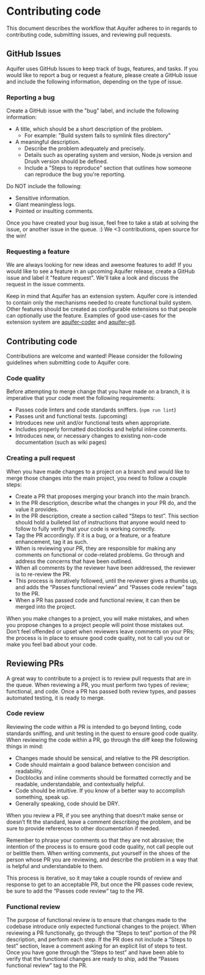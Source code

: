 # Contributing code
This document describes the workflow that Aquifer adheres to in regards to contributing code, submitting issues, and reviewing pull requests.

## GitHub Issues
Aquifer uses GitHub Issues to keep track of bugs, features, and tasks. If you would like to report a bug or request a feature, please create a GitHub issue and include the following information, depending on the type of issue.

### Reporting a bug
Create a GitHub issue with the "bug" label, and include the following information:

* A title, which should be a short description of the problem.
  * For example: "Build system fails to symlink files directory"
* A meaningful description.
  * Describe the problem adequately and precisely. 
  * Details such as operating system and version, Node.js version and Drush version should be defined.
  * Include a "Steps to reproduce" section that outlines how someone can reproduce the bug you're reporting.

Do NOT include the following:

* Sensitive information.
* Giant meaningless logs.
* Pointed or insulting comments.

Once you have created your bug issue, feel free to take a stab at solving the issue, or another issue in the queue. :) We <3 contributions, open source for the win!

### Requesting a feature
We are always looking for new ideas and awesome features to add! If you would like to see a feature in an upcoming Aquifer release, create a GitHub issue and label it "feature request". We'll take a look and discuss the request in the issue comments.

Keep in mind that Aquifer has an extension system. Aquifer core is intended to contain only the mechanisms needed to create functional build system. Other features should be created as configurable extensions so that people can optionally use the feature. Examples of good use-cases for the extension system are [aquifer-coder](https://github.com/aquifer/aquifer-coder) and [aquifer-git](https://github.com/aquifer/aquifer-git).

## Contributing code
Contributions are welcome and wanted! Please consider the following guidelines when submitting code to Aquifer core.

### Code quality
Before attempting to merge change that you have made on a branch, it is imperative that your code meet the following requirements:

* Passes code linters and code standards sniffers. (`npm run lint`)
* Passes unit and functional tests. (upcoming)
* Introduces new unit and/or functional tests when appropriate.
* Includes properly formatted docblocks and helpful inline comments.
* Introduces new, or necessary changes to existing non-code documentation (such as wiki pages)

### Creating a pull request
When you have made changes to a project on a branch and would like to merge those changes into the main project, you need to follow a couple steps:

* Create a PR that proposes merging your branch into the main branch.
* In the PR description, describe what the changes in your PR do, and the value it provides.
* In the PR description, create a section called “Steps to test”. This section should hold a bulleted list of instructions that anyone would need to follow to fully verify that your code is working correctly.
* Tag the PR accordingly. If it is a bug, or a feature, or a feature enhancement, tag it as such.
* When is reviewing your PR, they are responsible for making any comments on functional or code-related problems. Go through and address the concerns that have been outlined.
* When all comments by the reviewer have been addressed, the reviewer is to re-review the PR.
* This process is iteratively followed, until the reviewer gives a thumbs up, and adds the “Passes functional review” and “Passes code review” tags to the PR.
* When a PR has passed code and functional review, it can then be merged into the project.

When you make changes to a project, you will make mistakes, and when you propose changes to a project people will point those mistakes out. Don’t feel offended or upset when reviewers leave comments on your PRs; the process is in place to ensure good code quality, not to call you out or make you feel bad about your code.

## Reviewing PRs
A great way to contribute to a project is to review pull requests that are in the queue. When reviewing a PR, you must perform two types of review; functional, and code. Once a PR has passed both review types, and passes automated testing, it is ready to merge.

### Code review
Reviewing the code within a PR is intended to go beyond linting, code standards sniffing, and unit testing in the quest to ensure good code quality. When reviewing the code within a PR, go through the diff keep the following things in mind:

* Changes made should be sensical, and relative to the PR description.
* Code should maintain a good balance between concision and readability.
* Docblocks and inline comments should be formatted correctly and be readable, understandable, and contextually helpful.
* Code should be intuitive. If you know of a better way to accomplish something, speak up.
* Generally speaking, code should be DRY.

When you review a PR, if you see anything that doesn’t make sense or doesn’t fit the standard, leave a comment describing the problem, and be sure to provide references to other documentation if needed. 

Remember to phrase your comments so that they are not abrasive; the intention of the process is to ensure good code quality, not call people out or belittle them. When writing comments, put yourself in the shoes of the person whose PR you are reviewing, and describe the problem in a way that is helpful and understandable to them.

This process is iterative, so it may take a couple rounds of review and response to get to an acceptable PR, but once the PR passes code review, be sure to add the “Passes code review” tag to the PR.

### Functional review
The purpose of functional review is to ensure that changes made to the codebase introduce only expected functional changes to the project. When reviewing a PR functionally, go through the “Steps to test” portion of the PR description, and perform each step. If the PR does not include a “Steps to test” section, leave a comment asking for an explicit list of steps to test.
Once you have gone through the “Steps to test” and have been able to verify that the functional changes are ready to ship, add the “Passes functional review” tag to the PR.

